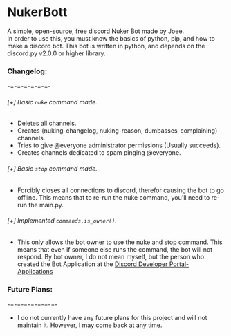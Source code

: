 # NukerBott  

A simple, open-source, free discord Nuker Bot made by Joee.  
In order to use this, you must know the basics of python, pip, and how to make a discord bot. This bot is written in python, and depends on the discord.py v2.0.0 or higher library.


### Changelog:
-=-=-=-=-=-=-

###### [+] Basic `nuke` command made.
- Deletes all channels.
- Creates {nuking-changelog, nuking-reason, dumbasses-complaining} channels.
- Tries to give @everyone administrator permissions (Usually succeeds).
- Creates channels dedicated to spam pinging @everyone.

###### [+] Basic `stop` command made.
- Forcibly closes all connections to discord, therefor causing the bot to go offline. This means that to re-run the nuke command, you'll need to re-run the main.py.

###### [+] Implemented `commands.is_owner()`.
- This only allows the bot owner to use the nuke and stop command. This means that even if someone else runs the command, the bot will not respond. By bot owner, I do not mean myself, but the person who created the Bot Application at the [Discord Developer Portal- Applications](https://discord.com/developers/applications)


### Future Plans:
-=-=-=-=-=-=-=-

- I do not currently have any future plans for this project and will not maintain it. However, I may come back at any time.
